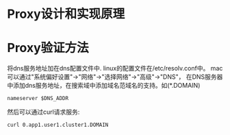 # Proxy设计和实现原理

# Proxy验证方法
将dns服务地址加在dns配置文件中.
linux的配置文件在/etc/resolv.conf中。
mac可以通过"系统偏好设置"->"网络"->"选择网络"->"高级"->"DNS"， 在DNS服务器中添加dns服务地址，在搜索域中添加域名范域名的支持。如(*.DOMAIN)
```
nameserver $DNS_ADDR
```
然后可以通过curl请求服务:
```
curl 0.app1.user1.cluster1.DOMAIN
```

